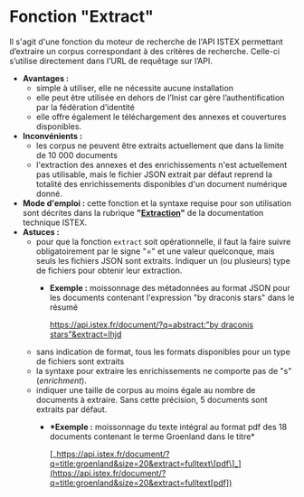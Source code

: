 # Fonction "Extract"

Il s'agit d'une fonction du moteur de recherche de l'API ISTEX permettant d’extraire un corpus correspondant à des critères de recherche. Celle-ci s’utilise directement dans l’URL de requêtage sur l’API.

* **Avantages :**
  * simple à utiliser, elle ne nécessite aucune installation
  * elle peut être utilisée en dehors de l’Inist car gère l’authentification par la fédération d’identité
  * elle offre également le téléchargement des annexes et couvertures disponibles. 
* **Inconvénients :** 
  * les corpus ne peuvent être extraits actuellement que dans la limite de 10 000 documents
  * l'extraction des annexes et des enrichissements n'est actuellement pas utilisable, mais le fichier JSON extrait par défaut reprend la totalité des enrichissements disponibles d'un document numérique donné.
* **Mode d'emploi :** cette fonction et la syntaxe requise pour son utilisation sont décrites dans la rubrique **"**[**Extraction**](../../api/search/extract-feature.md)**"** de la documentation technique ISTEX.
* **Astuces :**
  * pour que la fonction `extract` soit opérationnelle, il faut la faire suivre obligatoirement par le signe "=" et une valeur quelconque, mais seuls les fichiers JSON sont extraits. Indiquer un \(ou plusieurs\) type de fichiers pour obtenir leur extraction.
    * **Exemple :** moissonnage des métadonnées au format JSON pour les documents contenant l'expression "by draconis stars" dans le résumé

      [https://api.istex.fr/document/?q=abstract:"by draconis stars"&extract=lhjd](https://api.istex.fr/document/?q=abstract:"by%20draconis%20stars"&extract=lhjd)
  * sans indication de format, tous les formats disponibles pour un type de fichiers sont extraits
  * la syntaxe pour extraire les enrichissements ne comporte pas de "s" \(_enrichment_\).
  * indiquer une taille de corpus au moins égale au nombre de documents à extraire. Sans cette précision, 5 documents sont extraits par défaut.
    * **\*Exemple :** moissonnage du texte intégral au format pdf des 18 documents contenant le terme Groenland dans le titre\*

      [_https://api.istex.fr/document/?q=title:groenland&size=20&extract=fulltext\[pdf\]_](https://api.istex.fr/document/?q=title:groenland&size=20&extract=fulltext[pdf])

